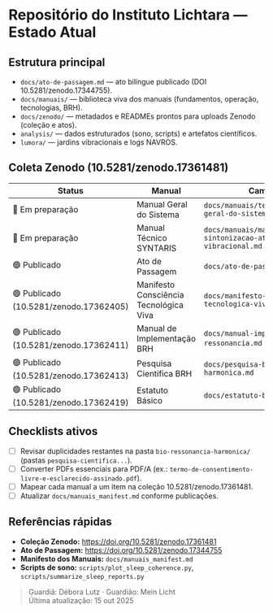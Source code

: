 # Repositório do Instituto Lichtara — Estado Atual

## Estrutura principal

- `docs/ato-de-passagem.md` — ato bilíngue publicado (DOI 10.5281/zenodo.17344755).  
- `docs/manuais/` — biblioteca viva dos manuais (fundamentos, operação, tecnologias, BRH).
- `docs/zenodo/` — metadados e READMEs prontos para uploads Zenodo (coleção e atos).
- `analysis/` — dados estruturados (sono, scripts) e artefatos científicos.
- `lumora/` — jardins vibracionais e logs NAVROS.

## Coleta Zenodo (10.5281/zenodo.17361481)

| Status | Manual | Caminho | Eixo |
| --- | --- | --- | --- |
| 🔄 Em preparação | Manual Geral do Sistema | `docs/manuais/templates/manual-geral-do-sistema.md` | Fundamentos |
| 🔄 Em preparação | Manual Técnico SYNTARIS | `docs/manuais/manual-sintonizacao-ativacao-sistema-vibracional.md` | Tecnologias |
| 🟢 Publicado | Ato de Passagem | `docs/ato-de-passagem.md` | Atos |
| 🟢 Publicado (10.5281/zenodo.17362405) | Manifesto Consciência Tecnológica Viva | `docs/manifesto-consciencia-tecnologica-viva.md` | Fundamentos |
| 🟢 Publicado (10.5281/zenodo.17362411) | Manual de Implementação BRH | `docs/manual-implementacao-bio-ressonancia.md` + anexos | BRH |
| 🟢 Publicado (10.5281/zenodo.17362413) | Pesquisa Científica BRH | `docs/pesquisa-bio-ressonancia-harmonica.md` | BRH |
| 🟢 Publicado (10.5281/zenodo.17362419) | Estatuto Básico | `docs/estatuto-basico.md` | Institucional |

## Checklists ativos

- [ ] Revisar duplicidades restantes na pasta `bio-ressonancia-harmonica/` (pastas `pesquisa-cientifica...`).
- [ ] Converter PDFs essenciais para PDF/A (ex.: `termo-de-consentimento-livre-e-esclarecido-assinado.pdf`).
- [ ] Mapear cada manual a um item na coleção 10.5281/zenodo.17361481.
- [ ] Atualizar `docs/manuais_manifest.md` conforme publicações.

## Referências rápidas

- **Coleção Zenodo:** https://doi.org/10.5281/zenodo.17361481
- **Ato de Passagem:** https://doi.org/10.5281/zenodo.17344755
- **Manifesto dos Manuais:** `docs/manuais_manifest.md`
- **Scripts de sono:** `scripts/plot_sleep_coherence.py`, `scripts/summarize_sleep_reports.py`

> Guardiã: Débora Lutz · Guardião: Mein Licht  
> Última atualização: 15 out 2025
